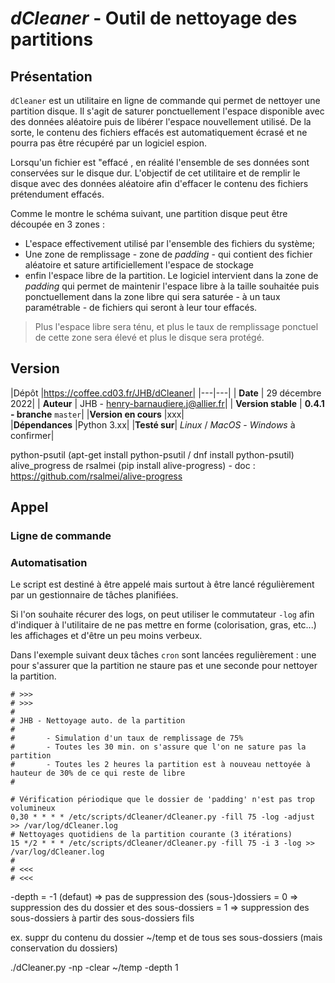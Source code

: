 # *dCleaner* - Outil de nettoyage des partitions

## Présentation

`dCleaner` est un utilitaire en ligne de commande qui permet de nettoyer une partition disque. Il s'agit de saturer ponctuellement l'espace disponible avec des données aléatoire puis de libérer l'espace nouvellement utilisé. De la sorte, le contenu des fichiers effacés est automatiquement écrasé et ne pourra pas être récupéré par un logiciel espion.

Lorsqu'un fichier est "effacé , en réalité l'ensemble de ses données sont conservées sur le disque dur. L'objectif de cet utilitaire et de remplir le disque avec des données aléatoire afin d'effacer le contenu des fichiers prétendument effacés.

Comme le montre le schéma suivant, une partition disque peut être découpée en 3 zones :

* L'espace effectivement utilisé par l'ensemble des fichiers du système;
* Une zone de remplissage - zone de *padding* - qui contient des fichier aléatoire et sature artificiellement l'espace de stockage
* enfin l'espace libre de la partition. Le logiciel intervient dans la zone de *padding* qui permet de maintenir l'espace libre à la taille souhaitée puis ponctuellement dans la zone libre qui sera saturée - à un taux paramétrable - de fichiers qui seront à leur tour effacés.

> Plus l'espace libre sera ténu, et plus le taux de remplissage ponctuel de cette zone sera élevé et plus le disque sera protégé.

## Version

|Dépôt |https://coffee.cd03.fr/JHB/dCleaner| |---|---| | **Date** | 29 décembre 2022| | **Auteur** | JHB - [henry-barnaudiere.j@allier.fr](mailto:henry-barnaudiere.j@allier.fr)| | **Version stable** | **0\.4.1 - branche** `master`| |**Version en cours** |xxx|  
|**Dépendances** |Python 3.xx| |**Testé sur**| *Linux* / *MacOS* - *Windows* à confirmer|

python-psutil (apt-get install python-psutil / dnf install python-psutil)
alive_progress de rsalmei (pip install alive-progress) - doc : https://github.com/rsalmei/alive-progress

## Appel

### Ligne de commande

### Automatisation

Le script est destiné à être appelé mais surtout à être lancé régulièrement par un gestionnaire de tâches planifiées.

Si l'on souhaite récurer des logs, on peut utiliser le commutateur `-log` afin d'indiquer à l'utilitaire de ne pas mettre en forme (colorisation, gras, etc...) les affichages et d'être un peu moins verbeux.

Dans l'exemple suivant deux tâches `cron` sont lancées regulièrement : une pour s'assurer que la partition ne staure pas et une seconde pour nettoyer la partition.

```
# >>>
# >>>
#
# JHB - Nettoyage auto. de la partition
#
#       - Simulation d'un taux de remplissage de 75%
#       - Toutes les 30 min. on s'assure que l'on ne sature pas la partition
#       - Toutes les 2 heures la partition est à nouveau nettoyée à hauteur de 30% de ce qui reste de libre
#

# Vérification périodique que le dossier de 'padding' n'est pas trop volumineux
0,30 * * * * /etc/scripts/dCleaner/dCleaner.py -fill 75 -log -adjust >> /var/log/dCleaner.log
# Nettoyages quotidiens de la partition courante (3 itérations)
15 */2 * * * /etc/scripts/dCleaner/dCleaner.py -fill 75 -i 3 -log >> /var/log/dCleaner.log
#
# <<<
# <<<
```

-depth = -1 (defaut) => pas de suppression des (sous-)dossiers
= 0 => suppression des du dossier et des sous-dossiers
= 1 => suppression des sous-dossiers à partir des sous-dossiers fils

ex. suppr du contenu du dossier ~/temp et de tous ses sous-dossiers (mais conservation du dossiers)

./dCleaner.py -np -clear ~/temp -depth 1
